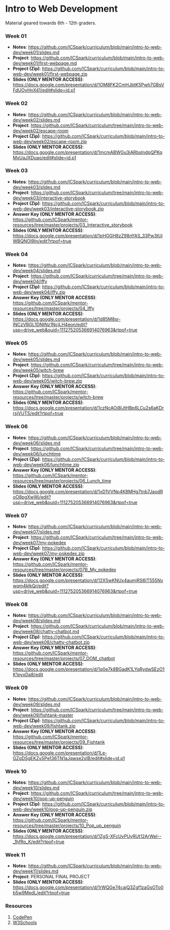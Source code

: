 # Intro to Web Development

Material geared towards 6th - 12th graders.

### Week 01
- **Notes**: https://github.com/ICSpark/curriculum/blob/main/intro-to-web-dev/week01/slides.md
- **Project**: https://github.com/ICSpark/curriculum/blob/main/intro-to-web-dev/week01/first-webpage.md
- **Project (Zip)**: https://github.com/ICSpark/curriculum/blob/main/intro-to-web-dev/week01/first-webpage.zip
- **Slides (ONLY MENTOR ACCESS)**: https://docs.google.com/presentation/d/1OM8FK2CmHJbtK5Pwh7GBsVFdUOvHnX41/edit#slide=id.p1 

### Week 02
- **Notes**: https://github.com/ICSpark/curriculum/blob/main/intro-to-web-dev/week02/slides.md
- **Project**: https://github.com/ICSpark/curriculum/tree/main/intro-to-web-dev/week02/escape-room
- **Project (Zip)**: https://github.com/ICSpark/curriculum/blob/main/intro-to-web-dev/week02/escape-room.zip
- **Slides (ONLY MENTOR ACCESS)**: https://docs.google.com/presentation/d/1mcmABWGu3jARbsIndpQPKqMxUaJXDuao/edit#slide=id.p1

### Week 03
- **Notes**: https://github.com/ICSpark/curriculum/blob/main/intro-to-web-dev/week03/slides.md
- **Project**: https://github.com/ICSpark/curriculum/tree/main/intro-to-web-dev/week03/interactive-storybook
- **Project (Zip)**: https://github.com/ICSpark/curriculum/blob/main/intro-to-web-dev/week03/interactive-storybook.zip
- **Answer Key (ONLY MENTOR ACCESS)**: https://github.com/ICSpark/mentor-resources/tree/master/projects/03_Interactive_storybook
- **Slides (ONLY MENTOR ACCESS)**: https://docs.google.com/presentation/d/1pHOGH8zZ98nYAS_33Pw3tUjWBQNOI9In/edit?rtpof=true

### Week 04
- **Notes**: https://github.com/ICSpark/curriculum/blob/main/intro-to-web-dev/week04/slides.md
- **Project**: https://github.com/ICSpark/curriculum/tree/main/intro-to-web-dev/week04/iffy
- **Project (Zip)**: https://github.com/ICSpark/curriculum/blob/main/intro-to-web-dev/week04/iffy.zip
- **Answer Key (ONLY MENTOR ACCESS)**: https://github.com/ICSpark/mentor-resources/tree/master/projects/04_Iffy
- **Slides (ONLY MENTOR ACCESS)**: https://docs.google.com/presentation/d/1d85M8sr-lNCzVBGL1DNtNz1NcjLH4eon/edit?usp=drive_web&ouid=111275205366914076963&rtpof=true

### Week 05
- **Notes**: https://github.com/ICSpark/curriculum/blob/main/intro-to-web-dev/week05/slides.md
- **Project**: https://github.com/ICSpark/curriculum/tree/main/intro-to-web-dev/week05/witch-brew
- **Project (Zip)**: https://github.com/ICSpark/curriculum/blob/main/intro-to-web-dev/week05/witch-brew.zip
- **Answer Key (ONLY MENTOR ACCESS)**: https://github.com/ICSpark/mentor-resources/tree/master/projects/witch-brew
- **Slides (ONLY MENTOR ACCESS)**: https://docs.google.com/presentation/d/1czNcAOi8lJtHBp6LCu2s6aKDrrsjVUTS/edit?rtpof=true

### Week 06
- **Notes**: https://github.com/ICSpark/curriculum/blob/main/intro-to-web-dev/week06/slides.md
- **Project**: https://github.com/ICSpark/curriculum/tree/main/intro-to-web-dev/week06/lunchtime
- **Project (Zip)**: https://github.com/ICSpark/curriculum/blob/main/intro-to-web-dev/week06/lunchtime.zip
- **Answer Key (ONLY MENTOR ACCESS)**: https://github.com/ICSpark/mentor-resources/tree/master/projects/06_Lunch_time
- **Slides (ONLY MENTOR ACCESS)**: https://docs.google.com/presentation/d/1xD1VVNp4K8MHg7tnb7JaodRoO8pgXwWj/edit?usp=drive_web&ouid=111275205366914076963&rtpof=true

### Week 07
- **Notes**: https://github.com/ICSpark/curriculum/blob/main/intro-to-web-dev/week07/slides.md
- **Project**: https://github.com/ICSpark/curriculum/tree/main/intro-to-web-dev/week07/my-pokedex
- **Project (Zip)**: https://github.com/ICSpark/curriculum/blob/main/intro-to-web-dev/week07/my-pokedex.zip
- **Answer Key (ONLY MENTOR ACCESS)**: https://github.com/ICSpark/mentor-resources/tree/master/projects/07B_My_pokedex
- **Slides (ONLY MENTOR ACCESS)**: https://docs.google.com/presentation/d/12X5wKNUx4aumjRS6IT555Nvwqm4kIkQr/edit?usp=drive_web&ouid=111275205366914076963&rtpof=true

### Week 08
- **Notes**: https://github.com/ICSpark/curriculum/blob/main/intro-to-web-dev/week08/slides.md
- **Project**: https://github.com/ICSpark/curriculum/blob/main/intro-to-web-dev/week08/chatty-chatbot.md
- **Project (Zip)**: https://github.com/ICSpark/curriculum/blob/main/intro-to-web-dev/week08/chatty-chatbot.zip
- **Answer Key (ONLY MENTOR ACCESS)**: https://github.com/ICSpark/mentor-resources/tree/master/projects/07_DOM_chatbot
- **Slides (ONLY MENTOR ACCESS)**: https://docs.google.com/presentation/d/1q0e7k8BGadK1LYqRydwSEzO1K1pyxDa8/edit

### Week 09
- **Notes**: https://github.com/ICSpark/curriculum/blob/main/intro-to-web-dev/week09/slides.md
- **Project**: https://github.com/ICSpark/curriculum/tree/main/intro-to-web-dev/week09/fishtank-master
- **Project (Zip)**: https://github.com/ICSpark/curriculum/blob/main/intro-to-web-dev/week09/fishtank.zip
- **Answer Key (ONLY MENTOR ACCESS)**: https://github.com/ICSpark/mentor-resources/tree/master/projects/09_Fishtank
- **Slides (ONLY MENTOR ACCESS)**: https://docs.google.com/presentation/d/1Le-GZgDSgEKZvSPe136TN1aJqwse2xIB/edit#slide=id.p1

### Week 10
- **Notes**: https://github.com/ICSpark/curriculum/blob/main/intro-to-web-dev/week10/slides.md
- **Project**: https://github.com/ICSpark/curriculum/tree/main/intro-to-web-dev/week10/pop-up-penguin
- **Project (Zip)**: https://github.com/ICSpark/curriculum/blob/main/intro-to-web-dev/week10/pop-up-penguin.zip
- **Answer Key (ONLY MENTOR ACCESS)**: https://github.com/ICSpark/mentor-resources/tree/master/projects/10_Pop_up_penguin
- **Slides (ONLY MENTOR ACCESS)**: https://docs.google.com/presentation/d/1ZgS-XFcUvPUyRUt12ArWeI--_1hfRo_K/edit?rtpof=true

### Week 11
- **Notes**: https://github.com/ICSpark/curriculum/blob/main/intro-to-web-dev/week11/slides.md
- **Project**: PERSONAL FINAL PROJECT 
- **Slides (ONLY MENTOR ACCESS)**: https://docs.google.com/presentation/d/1rWQGe74cajQ3Zgf1zaGsOTo0b5w9MedL/edit?rtpof=true

### Resources
1. [CodePen](https://codepen.io/)
2. [W3Schools](https://www.w3schools.com/)
